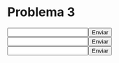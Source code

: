 <!DOCTYPE html>
<html lang="en">
<head>
    <meta charset="UTF-8">
    <meta http-equiv="X-UA-Compatible" content="IE=edge">
    <meta name="viewport" content="width=device-width, initial-scale=1.0">
    <title>Problema 3</title>
</head>
<body>
    <h1>Problema 3</h1>
    <input type = "text" id="txtNome" value=""><button onclick="escreve()"> Enviar </button>
    <br>
    <input type = "text" id="txtidade" value=""><button onclick="escreve2()"> Enviar </button>
    <br>
    <input type = "text" id="txtcidade" value=""><button onclick="escreve3()"> Enviar </button>
    <br>
    <div id="msg"></div>
    <script>
         function escreve(){
            var nome = document.querySelector('#txtNome').value;
            document.querySelector('#msg').innerHTML= " Bem-Vindo <b> " + nome + "</b>";
         }
         function escreve2(){
            var idade = document.querySelector('#txtidade').value;
            document.querySelector('#msg').innerHTML= " Sua idade é: <b> " + idade + "</b>";
         }
         function escreve3(){
            var cidade = document.querySelector('#txtcidade').value;
            document.querySelector('#msg').innerHTML= " Sua cidade é:<b> " + cidade + "</b>";
         }
       
    </script>
</body>
</html>
